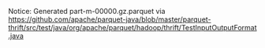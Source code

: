 Notice:
Generated part-m-00000.gz.parquet via
https://github.com/apache/parquet-java/blob/master/parquet-thrift/src/test/java/org/apache/parquet/hadoop/thrift/TestInputOutputFormat.java
